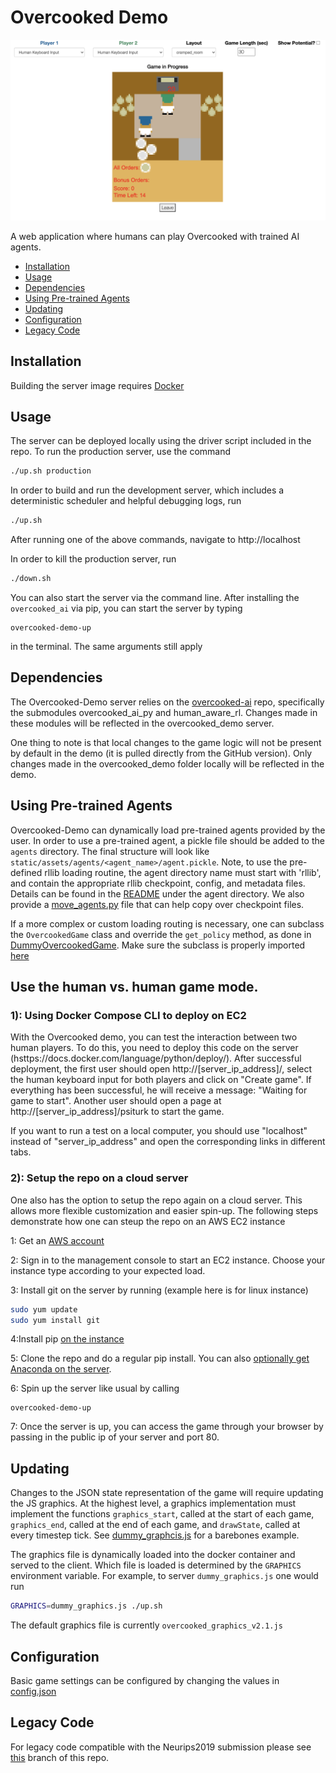 # Overcooked Demo
<p align="center">
<img src="./server/static/images/browser_view.png" >
</p>

A web application where humans can play Overcooked with trained AI agents.

* [Installation](#installation)
* [Usage](#usage)
* [Dependencies](#dependencies)
* [Using Pre-trained Agents](#using-pre-trained-agents)
* [Updating](#updating)
* [Configuration](#configuration)
* [Legacy Code](#legacy-code)

## Installation

Building the server image requires [Docker](https://docs.docker.com/get-docker/)

## Usage

The server can be deployed locally using the driver script included in the repo. To run the production server, use the command
```bash
./up.sh production
```

In order to build and run the development server, which includes a deterministic scheduler and helpful debugging logs, run
```bash
./up.sh
```

After running one of the above commands, navigate to http://localhost

In order to kill the production server, run
```bash
./down.sh
```

You can also start the server via the command line. After installing the `overcooked_ai` via pip, you can start the server by typing

```
overcooked-demo-up
```

in the terminal. The same arguments still apply

## Dependencies

The Overcooked-Demo server relies on the [overcooked-ai](https://github.com/HumanCompatibleAI/overcooked_ai) repo, specifically the submodules overcooked_ai_py and human_aware_rl. Changes made in these modules will be reflected in the overcooked_demo server.

One thing to note is that local changes to the game logic will not be present by default in the demo (it is pulled directly from the GitHub version). Only changes made in the overcooked_demo folder locally will be reflected in the demo.

## Using Pre-trained Agents

Overcooked-Demo can dynamically load pre-trained agents provided by the user. In order to use a pre-trained agent, a pickle file should be added to the `agents` directory. The final structure will look like `static/assets/agents/<agent_name>/agent.pickle`. Note, to use the pre-defined rllib loading routine, the agent directory name must start with 'rllib', and contain the appropriate rllib checkpoint, config, and metadata files. Details can be found in the [README](server/static/assets/agents/README.md) under the agent directory. We also provide a [move_agents.py](server/move_agents.py) file that can help copy over checkpoint files.

If a more complex or custom loading routing is necessary, one can subclass the `OvercookedGame` class and override the `get_policy` method, as done in [DummyOvercookedGame](server/game.py#L420). Make sure the subclass is properly imported [here](server/app.py#L5)

## Use the human vs. human game mode.

### 1): Using Docker Compose CLI to deploy on EC2
With the Overcooked demo, you can test the interaction between two human players. To do this, you need to deploy this code on the server (hsttps://docs.docker.com/language/python/deploy/). 
After successful deployment, the first user should open http://[server_ip_address]/, select the human keyboard input for both players and click on "Create game". If everything has been successful, he will receive a message: "Waiting for game to start".
Another user should open a page at http://[server_ip_address]/psiturk to start the game.  

If you want to run a test on a local computer, you should use "localhost" instead of "server_ip_address" and open the corresponding links in different tabs.

### 2): Setup the repo on a cloud server 
One also has the option to setup the repo again on a cloud server. This allows more flexible customization and easier spin-up. The following steps demonstrate how one can steup the repo on an AWS EC2 instance 

1: Get an [AWS account](https://aws.amazon.com/free/)

2: Sign in to the management console to start an EC2 instance. Choose your instance type according to your expected load. 

3: Install git on the server by running (example here is for linux instance)

```bash
sudo yum update
sudo yum install git
```
4:Install pip [on the instance](https://docs.aws.amazon.com/elasticbeanstalk/latest/dg/eb-cli3-install-linux.html)

5: Clone the repo and do a regular pip install. You can also [optionally get Anaconda on the server](https://medium.com/@GalarnykMichael/aws-ec2-part-3-installing-anaconda-on-ec2-linux-ubuntu-dbef0835818a).

6: Spin up the server like usual by calling 

```
overcooked-demo-up
```

7: Once the server is up, you can access the game through your browser by passing in the public ip of your server and port 80.
## Updating
Changes to the JSON state representation of the game will require updating the JS graphics. At the highest level, a graphics implementation must implement the functions `graphics_start`, called at the start of each game, `graphics_end`, called at the end of each game, and `drawState`, called at every timestep tick. See [dummy_graphcis.js](server/graphics/dummy_graphics.js) for a barebones example.

The graphics file is dynamically loaded into the docker container and served to the client. Which file is loaded is determined by the `GRAPHICS` environment variable. For example, to server `dummy_graphics.js` one would run
```bash
GRAPHICS=dummy_graphics.js ./up.sh
```
The default graphics file is currently `overcooked_graphics_v2.1.js`


## Configuration

Basic game settings can be configured by changing the values in [config.json](server/config.json)

## Legacy Code

For legacy code compatible with the Neurips2019 submission please see [this](https://github.com/HumanCompatibleAI/overcooked-demo/tree/legacy) branch of this repo. 
